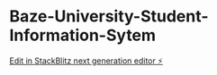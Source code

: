 # Baze-University-Student-Information-Sytem

[Edit in StackBlitz next generation editor ⚡️](https://stackblitz.com/~/github.com/96-naimah/Baze-University-Student-Information-Sytem)